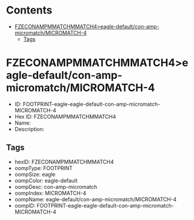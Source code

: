 



Contents
========

* [FZECONAMPMMATCHMMATCH4>eagle-default/con-amp-micromatch/MICROMATCH-4](#fzeconampmmatchmmatch4eagle-defaultcon-amp-micromatchmicromatch-4)
	* [Tags](#tags)

# FZECONAMPMMATCHMMATCH4>eagle-default/con-amp-micromatch/MICROMATCH-4

- ID: FOOTPRINT-eagle-eagle-default-con-amp-micromatch-MICROMATCH-4
- Hex ID: FZECONAMPMMATCHMMATCH4
- Name: 
- Description: 

## Tags

- hexID: FZECONAMPMMATCHMMATCH4
- oompType: FOOTPRINT
- oompSize: eagle
- oompColor: eagle-default
- oompDesc: con-amp-micromatch
- oompIndex: MICROMATCH-4
- oompName: eagle-default/con-amp-micromatch/MICROMATCH-4
- oompID: FOOTPRINT-eagle-eagle-default-con-amp-micromatch-MICROMATCH-4
